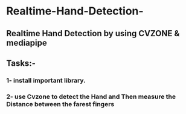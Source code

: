 # Realtime-Hand-Detection-

## Realtime Hand Detection by using CVZONE &amp; mediapipe

## Tasks:-

### 1- install important library. 

### 2- use Cvzone to detect the Hand and Then measure the Distance between the farest fingers 
